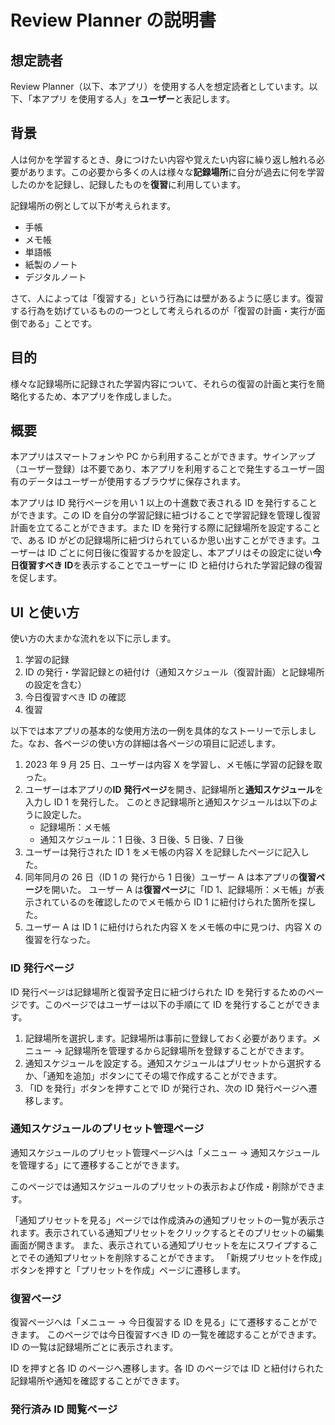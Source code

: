 # Review Planner の説明書

## 想定読者

Review Planner（以下、本アプリ）を使用する人を想定読者としています。以下、「本アプリ を使用する人」を**ユーザー**と表記します。

## 背景

人は何かを学習するとき、身につけたい内容や覚えたい内容に繰り返し触れる必要があります。この必要から多くの人は様々な**記録場所**に自分が過去に何を学習したのかを記録し、記録したものを**復習**に利用しています。

記録場所の例として以下が考えられます。

- 手帳
- メモ帳
- 単語帳
- 紙製のノート
- デジタルノート

さて、人によっては「復習する」という行為には壁があるように感じます。復習する行為を妨げているものの一つとして考えられるのが「復習の計画・実行が面倒である」ことです。

## 目的

様々な記録場所に記録された学習内容について、それらの復習の計画と実行を簡略化するため、本アプリを作成しました。

## 概要

本アプリはスマートフォンや PC から利用することができます。サインアップ（ユーザー登録）は不要であり、本アプリを利用することで発生するユーザー固有のデータはユーザーが使用するブラウザに保存されます。

本アプリは ID 発行ページを用い 1 以上の十進数で表される ID を発行することができます。この ID を自分の学習記録に紐づけることで学習記録を管理し復習計画を立てることができます。また ID を発行する際に記録場所を設定することで、ある ID がどの記録場所に紐づけられているか思い出すことができます。ユーザーは ID ごとに何日後に復習するかを設定し、本アプリはその設定に従い**今日復習すべき ID**を表示することでユーザーに ID と紐付けられた学習記録の復習を促します。

## UI と使い方

使い方の大まかな流れを以下に示します。

1. 学習の記録
1. ID の発行・学習記録との紐付け（通知スケジュール（復習計画）と記録場所の設定を含む）
1. 今日復習すべき ID の確認
1. 復習

以下では本アプリの基本的な使用方法の一例を具体的なストーリーで示しました。なお、各ページの使い方の詳細は各ページの項目に記述します。

1. 2023 年 9 月 25 日、ユーザーは内容 X を学習し、メモ帳に学習の記録を取った。
2. ユーザーは本アプリの**ID 発行ページ**を開き、記録場所と**通知スケジュール**を入力し ID 1 を発行した。
   このとき記録場所と通知スケジュールは以下のように設定した。
   - 記録場所：メモ帳
   - 通知スケジュール：1 日後、3 日後、5 日後、7 日後
3. ユーザーは発行された ID 1 をメモ帳の内容 X を記録したページに記入した。
4. 同年同月の 26 日（ID 1 の 発行から 1 日後）ユーザー A は本アプリの**復習ページ**を開いた。
   ユーザー A は**復習ページ**に「ID 1、記録場所：メモ帳」が表示されているのを確認したのでメモ帳から ID 1 に紐付けられた箇所を探した。
5. ユーザー A は ID 1 に紐付けられた内容 X をメモ帳の中に見つけ、内容 X の復習を行なった。

### ID 発行ページ

ID 発行ページは記録場所と復習予定日に紐づけられた ID を発行するためのページです。このページではユーザーは以下の手順にて ID を発行することができます。

1. 記録場所を選択します。記録場所は事前に登録しておく必要があります。メニュー -> 記録場所を管理するから記録場所を登録することができます。
1. 通知スケジュールを設定する。通知スケジュールはプリセットから選択するか、「通知を追加」ボタンにてその場で作成することができます。
1. 「ID を発行」ボタンを押すことで ID が発行され、次の ID 発行ページへ遷移します。

### 通知スケジュールのプリセット管理ページ

通知スケジュールのプリセット管理ページへは「メニュー -> 通知スケジュールを管理する」にて遷移することができます。

このページでは通知スケジュールのプリセットの表示および作成・削除ができます。

「通知プリセットを見る」ページでは作成済みの通知プリセットの一覧が表示されます。表示されている通知プリセットをクリックするとそのプリセットの編集画面が開きます。
また、表示されている通知プリセットを左にスワイプすることでその通知プリセットを削除することができます。
「新規プリセットを作成」ボタンを押すと「プリセットを作成」ページに遷移します。

### 復習ページ

復習ページへは「メニュー -> 今日復習する ID を見る」にて遷移することができます。
このページでは今日復習すべき ID の一覧を確認することができます。ID の一覧は記録場所ごとに表示されます。

ID を押すと各 ID のページへ遷移します。各 ID のページでは ID と紐付けられた記録場所や通知を確認することができます。

### 発行済み ID 閲覧ページ
